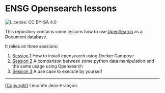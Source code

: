 # ENSG Opensearch lessons

![License: CC BY-SA 4.0](https://img.shields.io/badge/License-CC_BY--SA_4.0-lightgrey.svg)

This repository contains some lessons how to use [OpenSearch](https://opensearch.org/docs/latest/about/) as a Document database.

It relies on three sessions:

1. [Session 1](./src/session1.md) How to install opensearch using Docker Compose
1. [Session 2](./src/session2.md) A comparison between some python data manipulation and the same usage using Opensearch
1. [Session 3](./src/session3.md) A use case to execute by yourself


---
[[Copyright](../copyright.txt)] Lecomte Jean-François
 



